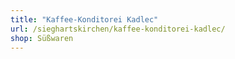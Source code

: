 ```yaml
---
title: "Kaffee-Konditorei Kadlec"
url: /sieghartskirchen/kaffee-konditorei-kadlec/
shop: Süßwaren
---
```

